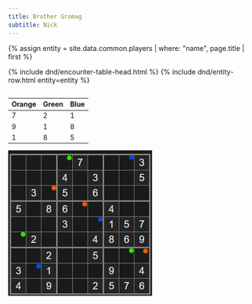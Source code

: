 ```yaml
---
title: Brother Gromag
subtitle: Nick
---
```


{% assign entity = site.data.common.players | where: "name", page.title | first %}
<table>
  {% include dnd/encounter-table-head.html %}
  {% include dnd/entity-row.html entity=entity %}
</table>

| Orange | Green | Blue |
|--------|-------|------|
|    7   |   2   |   1  |
|    9   |   1   |   8  |
|    1   |   8   |   5  |

![Sudoku](assets/img/gromag-sudoku.png)
